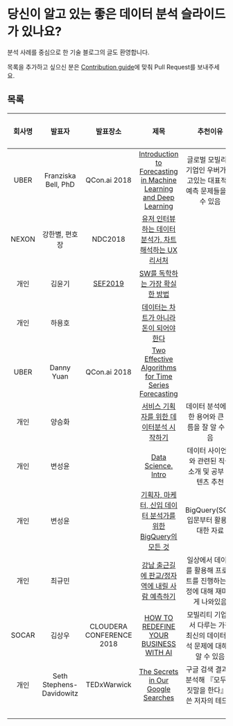 # 당신이 알고 있는 좋은 데이터 분석 슬라이드가 있나요?

분석 사례를 중심으로 한 기술 블로그의 글도 환영합니다.

목록을 추가하고 싶으신 분은 [Contribution guide](https://github.com/ysunmi0427/awesome-data-analysis-slides/blob/master/contributing.md)에 맞춰 Pull Request를 보내주세요.

## 목록
| 회사명 | 발표자 | 발표장소 |제목 | 추천이유 | 추천인 |  
|:------:|:------:|:-----------:|:---------:|:---------:|:---------:|
| UBER | Franziska Bell, PhD | QCon.ai 2018 |[Introduction to Forecasting in Machine Learning and Deep Learning](https://www.youtube.com/watch?v=bn8rVBuIcFg&t=254s) | 글로벌 모빌리티 기업인 우버가 풀고있는 대표적인 예측 문제들을 볼 수 있음 | [윤선미](https://www.linkedin.com/in/yoonsunmi/) |
| NEXON | 강한별, 편호장 | NDC2018 | [유저 인터뷰 하는 데이터 분석가, 차트 해석하는 UX 리서처](https://www.youtube.com/watch?v=ihi_NJ5MUsA)|  | - |
| 개인 | 김윤기 | [SEF2019](http://sef2019.oig.kr/) | [SW를 독학하는 가장 확실한 방법](https://www.edwith.org/sef-2019/lecture/44871/?fbclid=IwAR1f-XZPY0aNBfVWkotfVP0V6hXm1XZ6GWAZvTNwFVY-_MCFQ1F-bfXx2AQ) | | - |
| 개인 | 하용호 |  | [데이터는 차트가 아니라 돈이 되어야 한다](https://www.slideshare.net/yongho/ss-52116574) |  | - |
| UBER | Danny Yuan | QCon.ai 2018 | [Two Effective Algorithms for Time Series Forecasting](https://www.youtube.com/watch?v=VYpAodcdFfA&t=317s) | | [윤선미](https://www.linkedin.com/in/yoonsunmi/) |
| 개인 | 양승화 |  | [서비스 기획자를 위한 데이터분석 시작하기](https://www.slideshare.net/leoyang991/ss-90038927) | 데이터 분석에 대한 용어와 큰 흐름을 잘 알 수 있음 | [변성윤](https://github.com/zzsza) |  
| 개인 | 변성윤 |  | [Data Science. Intro](https://www.slideshare.net/zzsza/data-science-intro) | 데이터 사이언스와 관련된 직군 소개 및 공부 컨텐츠 추천 | [변성윤](https://github.com/zzsza) |  
| 개인 | 변성윤 |  | [기획자, 마케터, 신입 데이터 분석가를 위한 BigQuery의 모든 것](https://www.slideshare.net/zzsza/bigquery-147073606) | BigQuery(SQL) 입문부터 활용에 대한 자료 | [변성윤](https://github.com/zzsza) |  
| 개인 | 최규민 |  | [강남 출근길에 판교/정자역에 내릴 사람 예측하기](https://www.slideshare.net/ssuser2fe594/2107-80754131) | 일상에서 데이터를 활용해 프로젝트를 진행하는 과정에 대해 재미있게 나와있음 | [변성윤](https://github.com/zzsza) |
| SOCAR | 김상우 | CLOUDERA CONFERENCE 2018 | [HOW TO REDEFINE YOUR BUSINESS WITH AI](https://www.clouderasessionsseoul.com/file/Machine_Learning_3.pdf) | 모빌리티 기업에서 다루는 가장 최신의 데이터 분석 문제에 대해서 알 수 있음 | - |
| 개인 | Seth Stephens-Davidowitz | TEDxWarwick | [The Secrets in Our Google Searches](https://www.youtube.com/watch?v=IaFQVNuAA3w) | 구글 검색 결과를 분석해 『모두 거짓말을 한다』를 쓴 저자의 테드톡 | - |   
|  |  |  |  | | - |  
